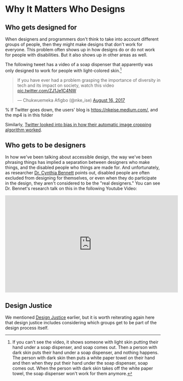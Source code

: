 # Why It Matters Who Designs

## Who gets designed for
When designers and programmers don't think to take into account different groups of people, then they might make designs that don't work for everyone. This problem often shows up in how designs do or do not work for people with disabilities. But it also shows up in other areas as well.

The following tweet has a video of a soap dispenser that apparently was only designed to work for people with light-colored skin.[^soap_video]

[^soap_video]: If you can't see the video, it shows someone with light skin putting their hand under a soap dispenser, and soap comes out. Then a person with dark skin puts their hand under a soap dispenser, and nothing happens. The person with dark skin then puts a white paper towel on their hand and then when they put their hand under the soap dispenser, soap comes out. When the person with dark skin takes off the white paper towel, the soap dispenser won't work for them anymore.

<blockquote class="twitter-tweet"><p lang="en" dir="ltr">If you have ever had a problem grasping the importance of diversity in tech and its impact on society, watch this video <a href="https://t.co/ZJ1Je1C4NW">pic.twitter.com/ZJ1Je1C4NW</a></p>&mdash; Chukwuemeka Afigbo (@nke_ise) <a href="https://twitter.com/nke_ise/status/897756900753891328?ref_src=twsrc%5Etfw">August 16, 2017</a></blockquote> <script async src="https://platform.twitter.com/widgets.js" charset="utf-8"></script>

% If Twitter goes down, the users' blog is https://nkeise.medium.com/, and the mp4 is in this folder
<br>

Similarly, [Twitter looked into bias in how their automatic image cropping algorithm worked](https://blog.twitter.com/engineering/en_us/topics/insights/2021/sharing-learnings-about-our-image-cropping-algorithm).


## Who gets to be designers
In how we've been talking about accessible design, the way we've been phrasing things has implied a separation between designers who make things, and the disabled people who things are made for. And unfortunately, as researcher [Dr. Cynthia Bennett](https://www.bennettc.com/) points out, disabled people are often excluded from designing for themselves, or even when they do participate in the design, they aren't considered to be the "real designers." You can see Dr. Bennet's research talk on this in the following Youtube Video:

<iframe width="560" height="315" src="https://www.youtube.com/embed/2dG_919Nyeo" title="YouTube video player" frameborder="0" allow="accelerometer; autoplay; clipboard-write; encrypted-media; gyroscope; picture-in-picture" allowfullscreen></iframe>

## Design Justice
We mentioned [Design Justice](https://design-justice.pubpub.org/) earlier, but it is worth reiterating again here that design justice includes considering which groups get to be part of the design process itself.
